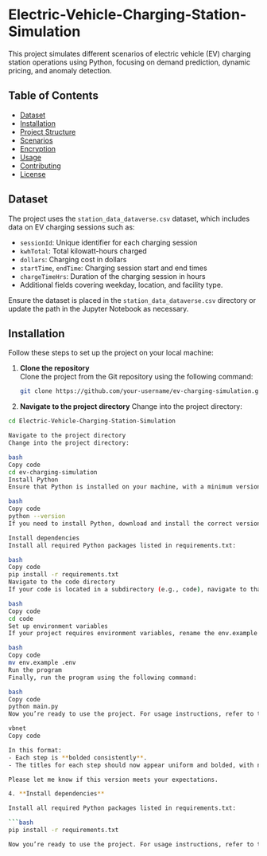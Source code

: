 # Electric-Vehicle-Charging-Station-Simulation
This project simulates different scenarios of electric vehicle (EV) charging station operations using Python, focusing on demand prediction, dynamic pricing, and anomaly detection.
## Table of Contents
- [Dataset](#dataset)
- [Installation](#installation)
- [Project Structure](#project-structure)
- [Scenarios](#scenarios)
- [Encryption](#encryption)
- [Usage](#usage)
- [Contributing](#contributing)
- [License](#license)
## Dataset

The project uses the `station_data_dataverse.csv` dataset, which includes data on EV charging sessions such as:
- `sessionId`: Unique identifier for each charging session
- `kwhTotal`: Total kilowatt-hours charged
- `dollars`: Charging cost in dollars
- `startTime`, `endTime`: Charging session start and end times
- `chargeTimeHrs`: Duration of the charging session in hours
- Additional fields covering weekday, location, and facility type.

Ensure the dataset is placed in the `station_data_dataverse.csv` directory or update the path in the Jupyter Notebook as necessary.


## Installation

Follow these steps to set up the project on your local machine:

1. **Clone the repository**  
   Clone the project from the Git repository using the following command:

   ```bash
   git clone https://github.com/your-username/ev-charging-simulation.git


2. **Navigate to the project directory**
   Change into the project directory:

```bash
cd Electric-Vehicle-Charging-Station-Simulation

Navigate to the project directory
Change into the project directory:

bash
Copy code
cd ev-charging-simulation
Install Python
Ensure that Python is installed on your machine, with a minimum version of 3.6.6. You can check your Python version with:

bash
Copy code
python --version
If you need to install Python, download and install the correct version from the official Python website.

Install dependencies
Install all required Python packages listed in requirements.txt:

bash
Copy code
pip install -r requirements.txt
Navigate to the code directory
If your code is located in a subdirectory (e.g., code), navigate to that directory:

bash
Copy code
cd code
Set up environment variables
If your project requires environment variables, rename the env.example file to .env and fill in the necessary details:

bash
Copy code
mv env.example .env
Run the program
Finally, run the program using the following command:

bash
Copy code
python main.py
Now you’re ready to use the project. For usage instructions, refer to the Usage section.

vbnet
Copy code

In this format:
- Each step is **bolded consistently**.
- The titles for each step should now appear uniform and bolded, with no hidden formatting that could cause inconsistencies. 

Please let me know if this version meets your expectations.

4. **Install dependencies**

Install all required Python packages listed in requirements.txt:

```bash
pip install -r requirements.txt

Now you’re ready to use the project. For usage instructions, refer to the Usage section.






